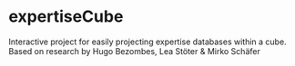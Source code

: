 # expertiseCube
Interactive project for easily projecting expertise databases within a cube. Based on research by Hugo Bezombes, Lea Stöter &amp; Mirko Schäfer
